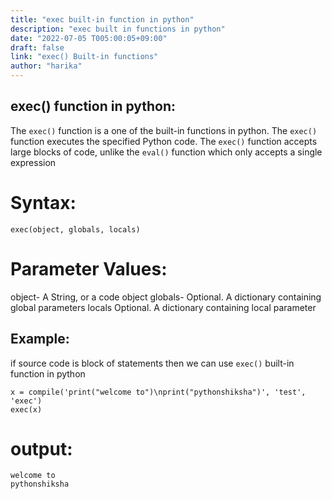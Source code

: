 ```yaml
---
title: "exec built-in function in python"
description: "exec built in functions in python"
date: "2022-07-05 T005:00:05+09:00"
draft: false
link: "exec() Built-in functions"
author: "harika"
---
```


## exec() function in python:

The `exec()` function is a one of the built-in functions in python.
The `exec()` function executes the specified Python code.
The `exec()` function accepts large blocks of code, unlike the `eval()` function which only accepts a single expression

# Syntax:
```
exec(object, globals, locals)
```

# Parameter Values:
object-	A String, or a code object
globals- Optional. A dictionary containing global parameters
locals 	Optional. A dictionary containing local parameter

## Example: 
if source code is block of statements then we can use `exec()` built-in function in python
```
x = compile('print("welcome to")\nprint("pythonshiksha")', 'test', 'exec')
exec(x) 
```
# output:
```
welcome to
pythonshiksha
```